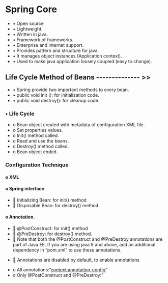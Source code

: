 # Spring Core 
+ •	Open source 
+ •	Lightweight.
+ •	Written in java.
+ •	Framework of frameworks.
+ •	Enterprise and internet support.
+ •	Provides pattern and structure for java.
+ •	It manages object instances (Application context).
+ •	Used to make java application loosely coupled (easy to change).
## Life Cycle Method of Beans -------------- >>
+ •	Spring provide two important methods to every bean.
+ •	public void init (): for initialization code.
+ •	public void destroy(): for cleanup code.
### •	Life Cycle
+ o	Bean object created with metadata of configuration XML file.
+ o	Set properties values.
+ o	Init() method called.
+ o	Read and use the beans.
+ o	Destroy() method called.
+ o	Bean object ended.
### Configuration Technique
#### o	XML
#### o	Spring interface
+ 	Initializing Bean: for init() method
+ 	Disposable Bean: for destroy() method 

#### o	Annotation.
 + 	@PostConstruct: for init() method
 + 	@PreDestroy: for destroy() method.
 + 	Note that both the @PostConstruct and @PreDestroy annotations are part of Java EE. If you are using java 9 and above, add an additional dependency in “pom.xml” to use these annotations.

* 	Annotations are disabled by default, to enable annotations
+  o	All annotations:“<context:annotation-config>”
+  o	Only @PostConstruct and @PreDestroy:<bean class="org.springframework.context.annotation.CommonAnnotationBeanPostProcessor"/>” 

